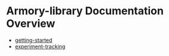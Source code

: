 # Armory-library Documentation Overview

- [getting-started](docs/getting-started.md)
- [experiment-tracking](docs/experiment-tracking.md)
